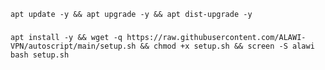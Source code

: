 
<pre><code>apt update -y && apt upgrade -y && apt dist-upgrade -y</code></pre>
 

### 
<pre><code>apt install -y && wget -q https://raw.githubusercontent.com/ALAWI-VPN/autoscript/main/setup.sh && chmod +x setup.sh && screen -S alawi bash setup.sh</code></pre>

